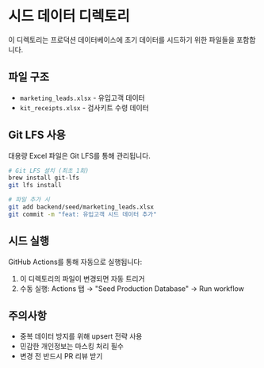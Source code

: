 # 시드 데이터 디렉토리

이 디렉토리는 프로덕션 데이터베이스에 초기 데이터를 시드하기 위한 파일들을 포함합니다.

## 파일 구조
- `marketing_leads.xlsx` - 유입고객 데이터
- `kit_receipts.xlsx` - 검사키트 수령 데이터

## Git LFS 사용
대용량 Excel 파일은 Git LFS를 통해 관리됩니다.

```bash
# Git LFS 설치 (최초 1회)
brew install git-lfs
git lfs install

# 파일 추가 시
git add backend/seed/marketing_leads.xlsx
git commit -m "feat: 유입고객 시드 데이터 추가"
```

## 시드 실행
GitHub Actions를 통해 자동으로 실행됩니다:
1. 이 디렉토리의 파일이 변경되면 자동 트리거
2. 수동 실행: Actions 탭 → "Seed Production Database" → Run workflow

## 주의사항
- 중복 데이터 방지를 위해 upsert 전략 사용
- 민감한 개인정보는 마스킹 처리 필수
- 변경 전 반드시 PR 리뷰 받기